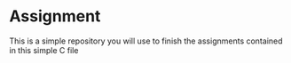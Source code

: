 # Assignment
This is a simple repository you will use to finish the assignments contained in this simple C file